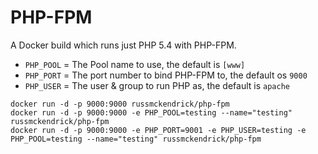 PHP-FPM
=============

A Docker build which runs just PHP 5.4 with PHP-FPM.

- `PHP_POOL` = The Pool name to use, the default is `[www]`
- `PHP_PORT` = The port number to bind PHP-FPM to, the default os `9000`
- `PHP_USER` = The user & group to run PHP as, the default is `apache`

```
docker run -d -p 9000:9000 russmckendrick/php-fpm
docker run -d -p 9000:9000 -e PHP_POOL=testing --name="testing" russmckendrick/php-fpm
docker run -d -p 9000:9000 -e PHP_PORT=9001 -e PHP_USER=testing -e PHP_POOL=testing --name="testing" russmckendrick/php-fpm
```
